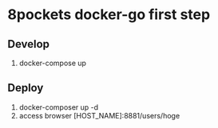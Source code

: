 # 8pockets docker-go first step

## Develop
1. docker-compose up

## Deploy
1. docker-composer up -d
2. access browser [HOST_NAME]:8881/users/hoge

